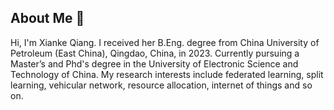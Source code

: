 ## About Me 👋
Hi, I'm Xianke Qiang. I received her B.Eng. degree from China University of Petroleum (East China), Qingdao, China, in 2023. Currently pursuing a Master’s and Phd's degree in the University of
Electronic Science and Technology of China. My research interests include federated learning, split learning, vehicular network, resource allocation, internet of things and so on. 
<!--
**XiankeQiang/XiankeQiang** is a ✨ _special_ ✨ repository because its `README.md` (this file) appears on your GitHub profile.

Here are some ideas to get you started:

- 🔭 I’m currently working on ...
- 🌱 I’m currently learning ...
- 👯 I’m looking to collaborate on ...
- 🤔 I’m looking for help with ...
- 💬 Ask me about ...
- 📫 How to reach me: ...
- 😄 Pronouns: ...
- ⚡ Fun fact: ...
-->
